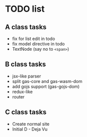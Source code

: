 # TODO list

## A class tasks

* fix for list edit in todo
* fix model directive in todo
* TextNode (say no to `<span>`)

## B class tasks

* jsx-like parser
* split gas-core and gas-wasm-dom
* add gojs support (gas-gojs-dom)
* redux-like
* router

## C class tasks

* Create normal site
* Initial D - Deja Vu
